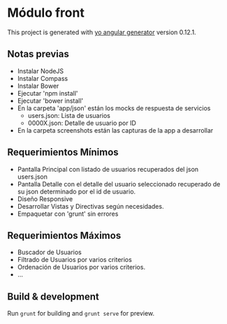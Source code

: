 

# Módulo front

This project is generated with [yo angular generator](https://github.com/yeoman/generator-angular)
version 0.12.1.

## Notas previas

- Instalar NodeJS
- Instalar Compass
- Instalar Bower
- Ejecutar 'npm install'
- Ejecutar 'bower install'
- En la carpeta 'app/json' están los mocks de respuesta de servicios
    - users.json: Lista de usuarios
    - 0000X.json: Detalle de usuario por ID
- En la carpeta screenshots están las capturas de la app a desarrollar

## Requerimientos Mínimos

- Pantalla Principal con listado de usuarios recuperados del json users.json
- Pantalla Detalle con el detalle del usuario seleccionado recuperado de su json determinado por el id de usuario.
- Diseño Responsive
- Desarrollar Vistas y Directivas según necesidades.
- Empaquetar con 'grunt' sin errores

## Requerimientos Máximos

- Buscador de Usuarios
- Filtrado de Usuarios por varios criterios
- Ordenación de Usuarios por varios criterios.
- ...

## Build & development

Run `grunt` for building and `grunt serve` for preview.